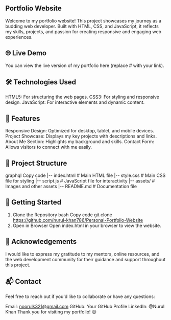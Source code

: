 ## Portfolio Website
Welcome to my portfolio website! This project showcases my journey as a budding web developer. Built with HTML, CSS, and JavaScript, it reflects my skills, projects, and passion for creating responsive and engaging web experiences.

## 🌐 Live Demo
You can view the live version of my portfolio here (replace # with your link).

## 🛠️ Technologies Used
HTML5: For structuring the web pages.
CSS3: For styling and responsive design.
JavaScript: For interactive elements and dynamic content.
## 📑 Features
Responsive Design: Optimized for desktop, tablet, and mobile devices.
Project Showcase: Displays my key projects with descriptions and links.
About Me Section: Highlights my background and skills.
Contact Form: Allows visitors to connect with me easily.
## 📂 Project Structure
graphql
Copy code
|-- index.html            # Main HTML file
|-- style.css             # Main CSS file for styling
|-- script.js             # JavaScript file for interactivity
|-- assets/               # Images and other assets
|-- README.md             # Documentation file
## 🚀 Getting Started
1. Clone the Repository
bash
Copy code
git clone https://github.com/nurul-khan786/Personal-Portfolio-Website
2. Open in Browser
Open index.html in your browser to view the website.

## 🙌 Acknowledgements
I would like to express my gratitude to my mentors, online resources, and the web development community for their guidance and support throughout this project.

## 📬 Contact
Feel free to reach out if you'd like to collaborate or have any questions:

Email: noorulk321@gmail.com
GitHub: Your GitHub Profile
LinkedIn: @Nurul Khan
Thank you for visiting my portfolio! 😊












